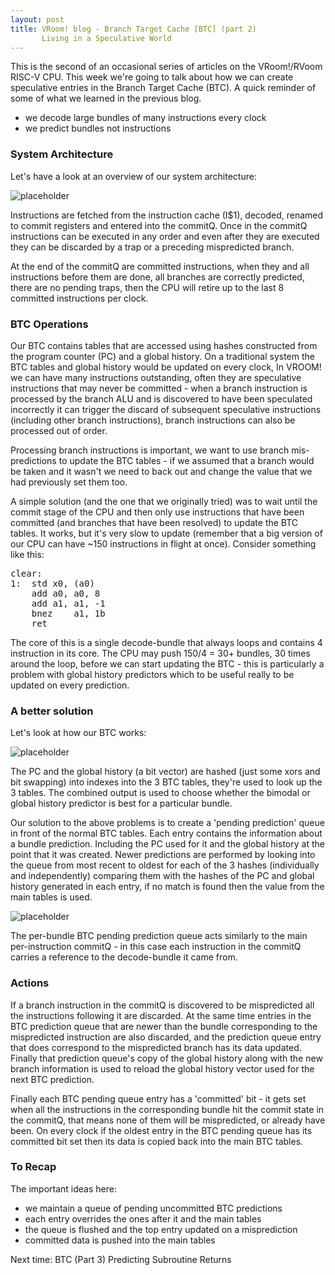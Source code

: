 ```yaml
---
layout: post
title: VRoom! blog - Branch Target Cache [BTC] (part 2)
       Living in a Speculative World
---
```


This is the second of an occasional series of articles on the VRoom!/RVoom RISC-V 
CPU. This week we're going to talk about how we can create speculative entries 
in the Branch Target Cache (BTC). A quick reminder of some of what we learned in the previous blog.

* we decode large bundles of many instructions every clock
* we predict bundles not instructions


### System Architecture

Let's have a look at an overview of our system architecture:

![placeholder](/talk/assets/overview.svg "System Architecture")

Instructions are fetched from the instruction cache (I$1), decoded, renamed to commit registers and entered
into the commitQ. Once in the commitQ instructions can be executed in any order and even after they are
executed they can be discarded by a trap or a preceding mispredicted branch.

At the end of the commitQ are committed instructions, when they and all instructions before them are done, all
branches are correctly predicted, there are no pending traps, then the CPU will retire up to the last 8 
committed instructions per clock.

### BTC Operations

Our BTC contains tables that are accessed using hashes constructed from the program counter (PC) and a
global history. On a traditional system the BTC tables and global history would be updated on every 
clock, In VROOM! we can have many instructions outstanding, often they are speculative instructions
that may never be committed - when a branch instruction is processed by the branch ALU and is discovered to have been
speculated incorrectly it can trigger
the discard of subsequent speculative instructions (including other branch instructions), branch instructions can
also be processed out of order.

Processing branch instructions is important, we want to use branch mis-predictions to update the BTC tables - if
we assumed that a branch would be taken and it wasn't we need to back out and change the value that we had 
previously set them too.

A simple solution (and the one that we originally tried) was to wait until the commit stage of the CPU
and then only use instructions that have been committed (and branches that have been resolved) to update the BTC tables.
It works, but it's very slow to update (remember that a big version of our CPU can have ~150 instructions in flight at
once). Consider something like this:

<pre>
clear:
1:	std	x0, (a0)
	add	a0, a0, 8
	add	a1, a1, -1
	bnez	a1, 1b
	ret
</pre>


The core of this is a single decode-bundle that always loops and contains 4 instruction in its core.
The CPU may push 150/4 = 30+ bundles, 30 times around the loop, before we can start updating the
BTC - this is particularly a problem with global history predictors which to be useful really to be updated 
on every prediction.

### A better solution

Let's look at how our BTC works:

![placeholder](/public/images/btc.svg "Branch Target Cache example")

The PC and the global history (a bit vector) are hashed (just some xors and bit swapping) into indexes into the 3
BTC tables, they're used to look up the 3 tables. The combined output is used to choose whether the bimodal or
global history predictor is best for a particular bundle.

Our solution to the above problems is to create a 'pending prediction' queue in front of the normal BTC tables. Each
entry contains the information about a bundle prediction. Including the PC used for it and the global history at the
point that it was created.
Newer predictions are performed by looking into the queue from
most recent to oldest for each of the 3 hashes (individually and independently) comparing them with the hashes of the
PC and global history generated in each entry, if no match is found then the value from the main tables is used.

![placeholder](/public/images/btc-queue.svg "Branch Target Cache example")

The per-bundle BTC pending prediction queue acts similarly to the main per-instruction commitQ - in this case
each instruction in the commitQ carries a reference to the decode-bundle it came from.

### Actions

If a branch instruction in the commitQ is discovered to be mispredicted
all the instructions following it are discarded. At the same time entries in the BTC
prediction queue that are newer than the bundle corresponding to  the mispredicted instruction are also discarded, and the
prediction queue entry that does correspond to the mispredicted branch has its data updated. Finally that prediction queue's
copy of the global history along with the new branch information is used to reload the global history
vector used for the next BTC prediction.

Finally each BTC pending queue entry has a 'committed' bit - it gets set when all the instructions in the corresponding
bundle hit the commit state in the commitQ, that means none of them will be mispredicted, or already have been.
On every clock if the oldest entry in the BTC pending queue has its committed bit set then its data is copied back into the main BTC tables.

### To Recap
The important ideas here:

* we maintain a queue of pending uncommitted BTC predictions
* each entry overrides the ones after it and the main tables
* the queue is flushed and the top entry updated on a misprediction
* committed data is pushed into the main tables

Next time: BTC (Part 3) Predicting Subroutine Returns
